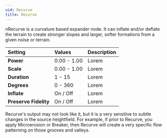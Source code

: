 ```yaml
---
uid: Recurve
title: Recurve
---
```


nRecurve is a curvature based expander node. It can inflate and/or deflate the terrain to create stronger slopes and larger, softer formations from a given noise or terrain.

| Setting               | Values      | Description |
| :-------------------- | :---------- | :---------- |
| **Power**             | 0.00 - 1.00 | Lorem       |
| **Scale**             | 0.00 - 1.00 | Lorem       |
| **Duration**          | 1 - 15      | Lorem       |
| **Degrees**           | 0 - 360     | Lorem       |
| **Inflate**           | On / Off    | Lorem       |
| **Preserve Fidelity** | On / Off    | Lorem       |



Recurve's output may not look like it, but it is a very sensitive to subtle changes in the source heightfield. For example, if prior to Recurve, you apply Microerosion or Breaker, then Recurve will create a very specific flow patterning on those grooves and valleys.